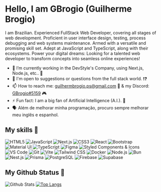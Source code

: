 # Hello, I am GBrogio (Guilherme Brogio)

I am Brazilian. Experienced FullStack Web Developer, covering all stages of web development. Proficient in user interface design, testing, process debugging and web systems maintenance. Armed with a versatile and promising skill set. Adept at JavaScript and TypeScript, along with their ecosystems. Power your digital dreams: Looking for a talented web developer to transform concepts into seamless online experiences!

- 🌱 I’m currently working in the DevStyle's Company, using Next.js, Node.js, etc.. 💼
- 💬 I'm open to suggestions or questions from the full stack world. ❗❓
- 📫 How to reach me: [guilhermbrogio.ps@gmail.com](mailto:guilhermebrogio.ps@gmail.com) 📧 & my Discord: [GBrogio#5159](https://discord.com/channels/@me) 🎮
- ⚡ Fun fact: I am a big fan of Artificial Intelligence (A.I.). 🤖
- 🗣️ Além de melhorar minha programação, procuro sempre melhorar meu inglês e espanhol.

## My skills 🚀

![HTML5](https://img.shields.io/badge/HTML5-E34F26?style=for-the-badge&logo=html5&logoColor=white)
![JavaScript](https://img.shields.io/badge/JavaScript-F7DF1E?style=for-the-badge&logo=javascript&logoColor=black)
![Next.js](https://img.shields.io/badge/NextJS-000?style=for-the-badge&logo=Next.js&logoColor=white)
![CSS3](https://img.shields.io/badge/CSS3-1572B6?style=for-the-badge&logo=css3&logoColor=white)
![React](https://img.shields.io/badge/React-20232A?style=for-the-badge&logo=react&logoColor=61DAFB)
![Bootstrap](https://img.shields.io/badge/Bootstrap-563D7C?style=for-the-badge&logo=bootstrap&logoColor=white)
![Material UI](https://img.shields.io/badge/Material--UI-0081CB?style=for-the-badge&logo=mui&logoColor=white)
![TypeScript](https://img.shields.io/badge/TypeScript-0081CB?style=for-the-badge&logo=typescript&logoColor=white)
![Figma](https://img.shields.io/badge/figma-0AC97F?style=for-the-badge&logo=figma&logoColor=white)
![Styled Components & Icons](https://img.shields.io/badge/%F0%9F%92%85%20Styled_Components&Icons-pink?style=for-the-badge)
![VS Code](https://img.shields.io/badge/VS_Code-007ACC?style=for-the-badge&logo=visual-studio-code&logoColor=white)
![Git](https://img.shields.io/badge/Git-F05032?style=for-the-badge&logo=git&logoColor=white)
![Vite](https://img.shields.io/badge/Vite-646CFF?style=for-the-badge&logo=vite&logoColor=white)
![Tailwind CSS](https://img.shields.io/badge/TailwindCSS-38B2AC?style=for-the-badge&logo=tailwind-css&logoColor=white)
![Docker](https://img.shields.io/badge/Docker-2496ED?style=for-the-badge&logo=docker&logoColor=white)
![Node.js](https://img.shields.io/badge/Node.js-339933?style=for-the-badge&logo=node.js&logoColor=white)
![Bun](https://img.shields.io/badge/Bun-FBF0DF?style=for-the-badge&logo=bun&logoColor=black)
![Nest.js](https://img.shields.io/badge/Nest.js-E0234E?style=for-the-badge&logo=nestjs&logoColor=white)
![Prisma](https://img.shields.io/badge/Prisma-2D3748?style=for-the-badge&logo=prisma&logoColor=white)
![PostgreSQL](https://img.shields.io/badge/PostgreSQL-336791?style=for-the-badge&logo=postgresql&logoColor=white)
![Firebase](https://img.shields.io/badge/Firebase-FFCA28?style=for-the-badge&logo=firebase&logoColor=black)
![Supabase](https://img.shields.io/badge/Supabase-3548A3?style=for-the-badge&logo=supabase&logoColor=white)

## My Github Status 🦸

![Github Stats](https://github-readme-stats.vercel.app/api?username=gbrogio&include_all_commits=true&count_private=true&show_icons=true&line_height=20&title_color=7A7ADB&icon_color=2234AE&text_color=D3D3D3&bg_color=0,000000,130F40)
[![Top Langs](https://github-readme-stats.vercel.app/api/top-langs/?username=gbrogio&layout=compact&text_color=daf7dc&bg_color=151515)](https://github.com/devSouvik/github-readme-stats)
